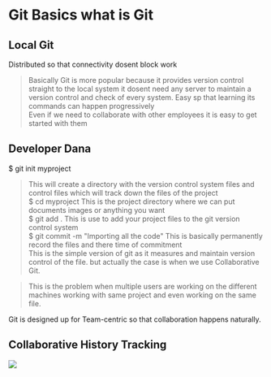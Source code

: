 # Git Basics what is Git 

## Local Git
Distributed so that connectivity dosent block work  
> Basically Git is more popular because it provides version control straight to the local system it dosent need any server to maintain a version control and check of every system.
Easy sp that learning its commands can happen progressively  
> Even if we need to collaborate with other employees it is easy to get started with them

## Developer Dana
$ git init myproject
> This will create a directory with the version control system files and control files which will track down the files of the project  
$ cd myproject
> This is the project directory where we can put documents images or anything you want  
$ git add .
> This is use to add your project files to the git version control system  
$ git commit -m "Importing all the code"
> This is basically permanently record the files and there time of commitment  
This is the simple version of git as it measures and maintain version control of the file. but actually the case is when we use Collaborative Git.

> This is the problem when multiple users are working on the different machines working with same project and even working on the same file.  

Git is designed up for Team-centric so that collaboration happens naturally.

## Collaborative History Tracking
<img src="images/collaboratingHistoryTracking.png">

